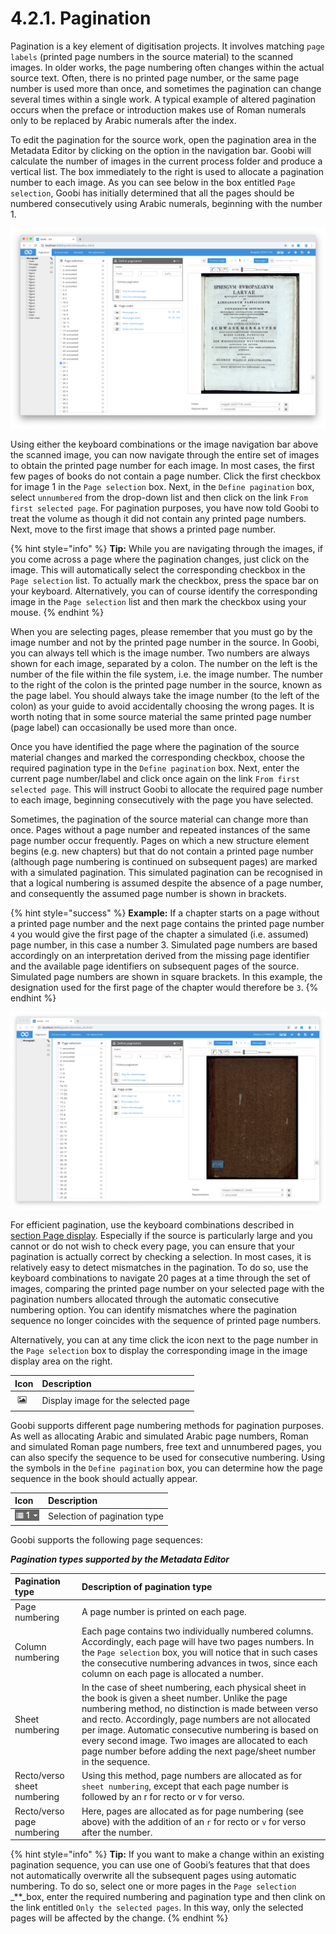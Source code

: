 # 4.2.1. Pagination

Pagination is a key element of digitisation projects. It involves matching `page labels` \(printed page numbers in the source material\) to the scanned images. In older works, the page numbering often changes within the actual source text. Often, there is no printed page number, or the same page number is used more than once, and sometimes the pagination can change several times within a single work. A typical example of altered pagination occurs when the preface or introduction makes use of Roman numerals only to be replaced by Arabic numerals after the index.

To edit the pagination for the source work, open the pagination area in the Metadata Editor by clicking on the option in the navigation bar. Goobi will calculate the number of images in the current process folder and produce a vertical list. The box immediately to the right is used to allocate a pagination number to each image. As you can see below in the box entitled `Page selection`, Goobi has initially determined that all the pages should be numbered consecutively using Arabic numerals, beginning with the number 1.

![Pagination using consecutive Arabic numerals beginning with the number 1](../../../.gitbook/assets/30-46e.png)

Using either the keyboard combinations or the image navigation bar above the scanned image, you can now navigate through the entire set of images to obtain the printed page number for each image. In most cases, the first few pages of books do not contain a page number. Click the first checkbox for image 1 in the `Page selection` box. Next, in the `Define pagination` box, select `unnumbered` from the drop-down list and then click on the link `From first selected page`. For pagination purposes, you have now told Goobi to treat the volume as though it did not contain any printed page numbers. Next, move to the first image that shows a printed page number.

{% hint style="info" %}
**Tip:** While you are navigating through the images, if you come across a page where the pagination changes, just click on the image. This will automatically select the corresponding checkbox in the `Page selection` list. To actually mark the checkbox, press the space bar on your keyboard. Alternatively, you can of course identify the corresponding image in the `Page selection` list and then mark the checkbox using your mouse.
{% endhint %}

When you are selecting pages, please remember that you must go by the image number and not by the printed page number in the source. In Goobi, you can always tell which is the image number. Two numbers are always shown for each image, separated by a colon. The number on the left is the number of the file within the file system, i.e. the image number. The number to the right of the colon is the printed page number in the source, known as the page label. You should always take the image number \(to the left of the colon\) as your guide to avoid accidentally choosing the wrong pages. It is worth noting that in some source material the same printed page number \(page label\) can occasionally be used more than once.

Once you have identified the page where the pagination of the source material changes and marked the corresponding checkbox, choose the required pagination type in the `Define pagination` box. Next, enter the current page number/label and click once again on the link `From first selected page`. This will instruct Goobi to allocate the required page number to each image, beginning consecutively with the page you have selected.

Sometimes, the pagination of the source material can change more than once. Pages without a page number and repeated instances of the same page number occur frequently. Pages on which a new structure element begins \(e.g. new chapters\) but that do not contain a printed page number \(although page numbering is continued on subsequent pages\) are marked with a simulated pagination. This simulated pagination can be recognised in that a logical numbering is assumed despite the absence of a page number, and consequently the assumed page number is shown in brackets.

{% hint style="success" %}
**Example:** If a chapter starts on a page without a printed page number and the next page contains the printed page number `4` you would give the first page of the chapter a simulated \(i.e. assumed\) page number, in this case a number 3. Simulated page numbers are based accordingly on an interpretation derived from the missing page identifier and the available page identifiers on subsequent pages of the source. Simulated page numbers are shown in square brackets. In this example, the designation used for the first page of the chapter would therefore be `3`.
{% endhint %}

![Paginated source work with uncounted pages, simulated Arabic page numbers, consecutive Roman numbering and consecutive Arabic numbering.](../../../.gitbook/assets/30-47e.png)

For efficient pagination, use the keyboard combinations described in [section Page display](../4.1/4.1.2.md). Especially if the source is particularly large and you cannot or do not wish to check every page, you can ensure that your pagination is actually correct by checking a selection. In most cases, it is relatively easy to detect mismatches in the pagination. To do so, use the keyboard combinations to navigate 20 pages at a time through the set of images, comparing the printed page number on your selected page with the pagination numbers allocated through the automatic consecutive numbering option. You can identify mismatches where the pagination sequence no longer coincides with the sequence of printed page numbers.

Alternatively, you can at any time click the icon next to the page number in the `Page selection` box to display the corresponding image in the image display area on the right.

| Icon | Description |
| :--- | :--- |
| ![mets\_21c.png](../../../.gitbook/assets/mets_21c.png) | Display image for the selected page |

Goobi supports different page numbering methods for pagination purposes. As well as allocating Arabic and simulated Arabic page numbers, Roman and simulated Roman page numbers, free text and unnumbered pages, you can also specify the sequence to be used for consecutive numbering. Using the symbols in the `Define pagination` box, you can determine how the page sequence in the book should actually appear.

| Icon | Description |
| :--- | :--- |
| ![mets\_09a.png](../../../.gitbook/assets/mets_09a.png) | Selection of pagination type |

Goobi supports the following page sequences:

_**Pagination types supported by the Metadata Editor**_

| **Pagination type** | **Description of pagination type** |
| :--- | :--- |
| Page numbering | A page number is printed on each page. |
| Column numbering | Each page contains two individually numbered columns. Accordingly, each page will have two pages numbers. In the `Page selection` box, you will notice that in such cases the consecutive numbering advances in twos, since each column on each page is allocated a number. |
| Sheet numbering | In the case of sheet numbering, each physical sheet in the book is given a sheet number. Unlike the page numbering method, no distinction is made between verso and recto. Accordingly, page numbers are not allocated per image. Automatic consecutive numbering is based on every second image. Two images are allocated to each page number before adding the next page/sheet number in the sequence. |
| Recto/verso sheet numbering | Using this method, page numbers are allocated as for `sheet numbering`, except that each page number is followed by an r for recto or v for verso. |
| Recto/verso page numbering | Here, pages are allocated as for page numbering \(see above\) with the addition of an `r` for recto or `v` for verso after the number. |

{% hint style="info" %}
**Tip:** If you want to make a change within an existing pagination sequence, you can use one of Goobi’s features that that does not automatically overwrite all the subsequent pages using automatic numbering. To do so, select one or more pages in the `Page selection` _\*\*_box, enter the required numbering and pagination type and then clink on the link entitled `Only the selected pages`. In this way, only the selected pages will be affected by the change.
{% endhint %}

